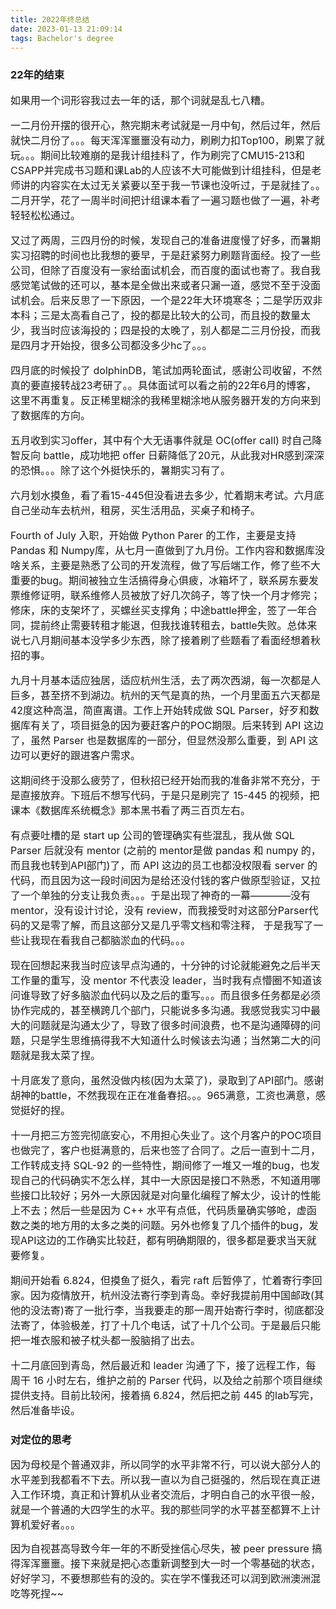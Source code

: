 ```yaml
---
title: 2022年终总结
date: 2023-01-13 21:09:14
tags: Bachelor's degree
---
```


### 22年的结束

<font size=3>
如果用一个词形容我过去一年的话，那个词就是乱七八糟。

一二月份开摆的很开心，熬完期末考试就是一月中旬，然后过年，然后就快二月份了。。。每天浑浑噩噩没有动力，刷刷力扣Top100，刷累了就玩。。。期间比较难崩的是我计组挂科了，作为刷完了CMU15-213和CSAPP并完成书习题和课Lab的人应该不大可能做到计组挂科，但是老师讲的内容实在太过无关紧要以至于我一节课也没听过，于是就挂了。。二月开学，花了一周半时间把计组课本看了一遍习题也做了一遍，补考轻轻松松通过。

又过了两周，三四月份的时候，发现自己的准备进度慢了好多，而暑期实习招聘的时间也比我想的要早，于是赶紧努力刷题背面经。投了一些公司，但除了百度没有一家给面试机会，而百度的面试也寄了。我自我感觉笔试做的还可以，基本是全做出来或者只漏一道，感觉不至于没面试机会。后来反思了一下原因，一个是22年大环境寒冬；二是学历双非本科；三是太高看自己了，投的都是比较大的公司，而且投的数量太少，我当时应该海投的；四是投的太晚了，别人都是二三月份投，而我是四月才开始投，很多公司都没多少hc了。。。

四月底的时候投了 dolphinDB，笔试加两轮面试，感谢公司收留，不然真的要直接转战23考研了。。具体面试可以看之前的22年6月的博客，这里不再重复。反正稀里糊涂的我稀里糊涂地从服务器开发的方向来到了数据库的方向。

五月收到实习offer，其中有个大无语事件就是 OC(offer call) 时自己降智反向 battle，成功地把 offer 日薪降低了20元，从此我对HR感到深深的恐惧。。。除了这个外挺快乐的，暑期实习有了。

六月划水摸鱼，看了看15-445但没看进去多少，忙着期末考试。六月底自己坐动车去杭州，租房，买生活用品，买桌子和椅子。

Fourth of July 入职，开始做 Python Parer 的工作，主要是支持 Pandas 和 Numpy库，从七月一直做到了九月份。工作内容和数据库没啥关系，主要是熟悉了公司的开发流程，做了写后端工作，修了些不大重要的bug。期间被独立生活搞得身心俱疲，冰箱坏了，联系房东要发票维修证明，联系维修人员被放了好几次鸽子，等了快一个月才修完；修床，床的支架坏了，买螺丝买支撑角；中途battle押金，签了一年合同，提前终止需要转租才能退，但我找谁转租去，battle失败。总体来说七八月期间基本没学多少东西，除了接着刷了些题看了看面经想着秋招的事。

九月十月基本适应独居，适应杭州生活，去了两次西湖，每一次都是人巨多，甚至挤不到湖边。杭州的天气是真的热，一个月里面五六天都是42度这种高温，简直离谱。工作上开始转成做 SQL Parser，好歹和数据库有关了，项目挺急的因为要赶客户的POC期限。后来转到 API 这边了，虽然 Parser 也是数据库的一部分，但显然没那么重要，到 API 这边可以更好的跟进客户需求。

这期间终于没那么疲劳了，但秋招已经开始而我的准备非常不充分，于是直接放弃。下班后不想写代码，于是只是刷完了 15-445 的视频，把课本《数据库系统概念》那本黑书看了两三百页左右。

有点要吐槽的是 start up 公司的管理确实有些混乱，我从做 SQL Parser 后就没有 mentor (之前的 mentor是做 pandas 和 numpy 的，而且我也转到API部门)了，而 API 这边的员工也都没权限看 server 的代码，而且因为这一段时间因为是给还没付钱的客户做原型验证，又拉了一个单独的分支让我负责。。。于是出现了神奇的一幕————没有 mentor，没有设计讨论，没有 review，而我接受时对这部分Parser代码的又是零了解，而且这部分又是几乎零文档和零注释，
于是我写了一些让我现在看我自己都脑淤血的代码。。。

现在回想起来我当时应该早点沟通的，十分钟的讨论就能避免之后半天工作量的重写，没 mentor 不代表没 leader，当时我有点懵圈不知道该问谁导致了好多脑淤血代码以及之后的重写。。。而且很多任务都是必须协作完成的，甚至横跨几个部门，只能说多多沟通。我感觉我实习中最大的问题就是沟通太少了，导致了很多时间浪费，也不是沟通障碍的问题，只是学生思维搞得我不大知道什么时候该去沟通；当然第二大的问题就是我太菜了捏。

十月底发了意向，虽然没做内核(因为太菜了)，录取到了API部门。感谢胡神的battle，不然我现在正在准备春招。。。965满意，工资也满意，感觉挺好的捏。

十一月把三方签完彻底安心，不用担心失业了。这个月客户的POC项目也做完了，客户也挺满意的，后来也签了合同了。之后一直到十二月，工作转成支持 SQL-92 的一些特性，期间修了一堆又一堆的bug，也发现自己的代码确实不怎么样，其中一大原因是接口不熟悉，不知道用哪些接口比较好；另外一大原因就是对向量化编程了解太少，设计的性能上不去；然后一些是因为 C++ 水平有点低，代码质量确实够呛，虚函数之类的地方用的太多之类的问题。另外也修复了几个插件的bug，发现API这边的工作确实比较赶，都有明确期限的，很多都是要求当天就要修复。

期间开始看 6.824，但摸鱼了挺久，看完 raft 后暂停了，忙着寄行李回家。因为疫情放开，杭州没法寄行李到青岛。幸好我提前用中国邮政(其他的没法寄)寄了一批行李，当我要走的那一周开始寄行李时，彻底都没法寄了，体验极差，打了十几个电话，试了十几个公司。于是最后只能把一堆衣服和被子枕头都一股脑捐了出去。

十二月底回到青岛，然后最近和 leader 沟通了下，接了远程工作，每周干 16 小时左右，维护之前的 Parser 代码，以及给之前那个项目继续提供支持。目前比较闲，接着搞 6.824，然后把之前 445 的lab写完，然后准备毕设。
</font>

### 对定位的思考

<font size=3>
因为母校是个普通双非，所以同学的水平非常不行，可以说大部分人的水平差到我都看不下去。所以我一直以为自己挺强的，然后现在真正进入工作环境，真正和计算机从业者交流后，才明白自己的水平很一般，就是一个普通的大四学生的水平。我的那些同学的水平甚至都算不上计算机爱好者。。。

因为自视甚高导致今年一年的不断受挫信心尽失，被 peer pressure 搞得浑浑噩噩。接下来就是把心态重新调整到大一时一个零基础的状态，好好学习，不要想那些有的没的。实在学不懂我还可以润到欧洲澳洲混吃等死捏~~
</font>
